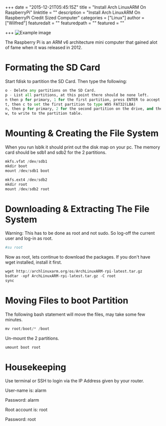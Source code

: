 +++
date = "2015-12-21T05:45:15Z"
title = "Install Arch LinuxARM On RaspberryPi"
linktitle = ""
description = "Install Arch LinuxARM On RaspberryPi Credit Sized Computer"
categories = ["Linux"]
author = ["Wilfred"]
featuredalt = ""
featuredpath = ""
featured = ""

+++
![Example image](/img/2015/Raspberry-Pi.jpg)

The Raspberry Pi is an ARM v6 architecture mini computer that gained alot of fame when it was released in 2012.

# Formating the SD Card

Start fdisk to partition the SD Card. Then type the following:
```python
o - Delete any partitions on the SD Card.
p - List all partitions, at this point there should be none left.
n then p for primary, 1 for the first partition, press ENTER to accept the default first sector, then type +100M for the last sector.
t, then c to set the first partition to type W95 FAT32(LBA)
n, then p for primary, 2 for the second partition on the drive, and then press ENTER twice to accept the default first and last sector.
w, to write to the partition table.
```
# Mounting & Creating the File System

When you run lsblk it should print out the disk map on your pc. The memory card should be sdb1 and sdb2 for the 2 partitions.

```python
mkfs.vfat /dev/sdb1
mkdir boot
mount /dev/sdb1 boot
```
```python
mkfs.ext4 /dev/sdb2
mkdir root
mount /dev/sdb2 root
```
# Downloading & Extracting The File System

Warning: This has to be done as root and not sudo. So log-off the current user and log-in as root.
```python
#su root
```
Now as root, lets continue to download the packages. If you don't have wget installed, install it first.
```python
wget http://archlinuxarm.org/os/ArchLinuxARM-rpi-latest.tar.gz
bsdtar -xpf ArchLinuxARM-rpi-latest.tar.gz -C root
sync
```
# Moving Files to boot Partition

The following bash statement will move the files, may take some few minutes.
```python
mv root/boot/* /boot
```
Un-mount the 2 partitions.
```python
umount boot root
```
# Housekeeping

Use terminal or SSH to login via the IP Address given by your router.

User-name is: alarm 

Password: alarm

Root account is: root 

Password: root
